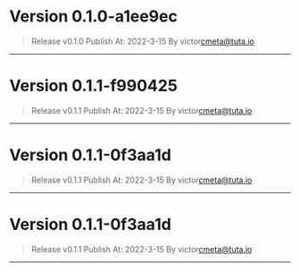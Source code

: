 
# Version 0.1.0-a1ee9ec
    
> Release v0.1.0
 Publish At: 2022-3-15 By victor<cmeta@tuta.io>
---

# Version 0.1.1-f990425
    
> Release v0.1.1
 Publish At: 2022-3-15 By victor<cmeta@tuta.io>
---

# Version 0.1.1-0f3aa1d
    
> Release v0.1.1
 Publish At: 2022-3-15 By victor<cmeta@tuta.io>
---

# Version 0.1.1-0f3aa1d
    
> Release v0.1.1
 Publish At: 2022-3-15 By victor<cmeta@tuta.io>
---
